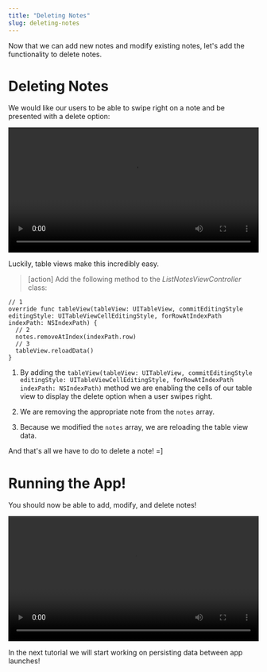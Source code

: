 ```yaml
---
title: "Deleting Notes"
slug: deleting-notes
---
```


Now that we can add new notes and modify existing notes, let's add the functionality to delete notes.

# Deleting Notes

We would like our users to be able to swipe right on a note and be presented with a delete option:

<video width="100%" controls>
    <source src="https://s3.amazonaws.com/mgwu-misc/Make+School+Notes/delete.mov" type="video/mp4">
</video>

Luckily, table views make this incredibly easy.

> [action]
Add the following method to the *ListNotesViewController* class:
>
    // 1
    override func tableView(tableView: UITableView, commitEditingStyle editingStyle: UITableViewCellEditingStyle, forRowAtIndexPath indexPath: NSIndexPath) {
      // 2
      notes.removeAtIndex(indexPath.row)
      // 3
      tableView.reloadData()
    }

1. By adding the `tableView(tableView: UITableView, commitEditingStyle editingStyle: UITableViewCellEditingStyle, forRowAtIndexPath indexPath: NSIndexPath)` method we are enabling the cells of our table view to display the delete option when a user swipes right.

2. We are removing the appropriate note from the `notes` array.

3. Because we modified the `notes` array, we are reloading the table view data.

And that's all we have to do to delete a note! =]

# Running the App!

You should now be able to add, modify, and delete notes!

<video width="100%" controls>
    <source src="https://s3.amazonaws.com/mgwu-misc/Make+School+Notes/P10-complete.mov" type="video/mp4">
</video>

In the next tutorial we will start working on persisting data between app launches!
